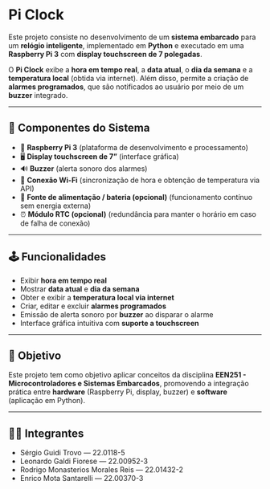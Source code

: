 # Pi Clock

Este projeto consiste no desenvolvimento de um **sistema embarcado** para um **relógio inteligente**, implementado em **Python** e executado em uma **Raspberry Pi 3** com **display touchscreen de 7 polegadas**.  

O **Pi Clock** exibe a **hora em tempo real**, a **data atual**, o **dia da semana** e a **temperatura local** (obtida via internet). Além disso, permite a criação de **alarmes programados**, que são notificados ao usuário por meio de um **buzzer** integrado.  

---

## 🔧 Componentes do Sistema

- 🧠 **Raspberry Pi 3** (plataforma de desenvolvimento e processamento)  
- 🖥️ **Display touchscreen de 7”** (interface gráfica)  
- 🔊 **Buzzer** (alerta sonoro dos alarmes)  
- 📡 **Conexão Wi-Fi** (sincronização de hora e obtenção de temperatura via API)  
- 🔋 **Fonte de alimentação / bateria (opcional)** (funcionamento contínuo sem energia externa)  
- ⏰ **Módulo RTC (opcional)** (redundância para manter o horário em caso de falha de conexão)  

---

## 🕹️ Funcionalidades

- Exibir **hora em tempo real**  
- Mostrar **data atual** e **dia da semana**  
- Obter e exibir a **temperatura local via internet**  
- Criar, editar e excluir **alarmes programados**  
- Emissão de alerta sonoro por **buzzer** ao disparar o alarme  
- Interface gráfica intuitiva com **suporte a touchscreen**  

---

## 🎯 Objetivo

Este projeto tem como objetivo aplicar conceitos da disciplina **EEN251 - Microcontroladores e Sistemas Embarcados**, promovendo a integração prática entre **hardware** (Raspberry Pi, display, buzzer) e **software** (aplicação em Python).  

---

## 👨‍💻 Integrantes

- Sérgio Guidi Trovo — 22.0118-5  
- Leonardo Galdi Fiorese — 22.00952-3  
- Rodrigo Monasterios Morales Reis — 22.01432-2  
- Enrico Mota Santarelli — 22.00370-3  
